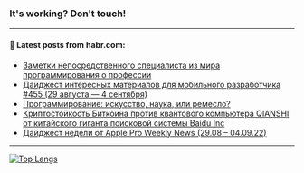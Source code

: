 ### It's working? Don't touch!

---
<!--
#### 🛠️ Technical stack:

![C++](https://img.shields.io/badge/C++-informational?logo=c%2B%2B&style=flat&logoColor=white&color=9C033A)
![Java](https://img.shields.io/badge/Java-informational?logo=java&style=flat&logoColor=white&color=007396)
![Kotlin](https://img.shields.io/badge/Kotlin-informational?logo=Kotlin&style=flat&logoColor=white&color=0095D5)
![JS](https://img.shields.io/badge/JS-informational?logo=javaScript&style=flat&logoColor=black&color=F7Df1E) <br>
![HTML5](https://img.shields.io/badge/HTML5-informational?logo=html5&style=flat&logoColor=white&color=E34F26)
![CSS3](https://img.shields.io/badge/CSS3-informational?logo=css3&style=flat&logoColor=white&color=157286)
![Sass](https://img.shields.io/badge/Saas-informational?logo=sass&style=flat&logoColor=white&color=hotpink)
![PHP](https://img.shields.io/badge/PHP-informational?logo=php&style=flat&logoColor=white&color=777BB4) <br>
![WebPAck](https://img.shields.io/badge/WebPack-informational?logo=webPack&style=flat&logoColor=white&color=FF6F00)
![Bootstrap](https://img.shields.io/badge/Bootstrap-informational?logo=Bootstrap&style=flat&logoColor=white&color=7952B3)
![MySQL](https://img.shields.io/badge/MySQL-informational?logo=MySQL&style=flat&logoColor=white&color=00f) <br>
![NodeJS](https://img.shields.io/badge/NodeJS-informational?logo=node.js&style=flat&logoColor=white&color=43853D)
![Spring](https://img.shields.io/badge/Spring-informational?logo=Spring&style=flat&logoColor=white&color=0A9EDC)
![Angular](https://img.shields.io/badge/Vue-informational?logo=vue.js&style=flat&logoColor=white&color=red)
![Git](https://img.shields.io/badge/Git-informational?logo=git&style=flat&logoColor=white&color=darkorange)

___
-->

#### 💬 Latest posts from habr.com:

<!-- BLOG-POST-LIST:START -->
- [Заметки непосредственного специалиста из мира программирования о профессии](https://habr.com/ru/post/686344/?utm_source=habrahabr&utm_medium=rss&utm_campaign=686344)
- [Дайджест интересных материалов для мобильного разработчика #455 &lpar;29 августа — 4 сентября&rpar;](https://habr.com/ru/post/686342/?utm_source=habrahabr&utm_medium=rss&utm_campaign=686342)
- [Программирование: искусство, наука, или ремесло?](https://habr.com/ru/post/686310/?utm_source=habrahabr&utm_medium=rss&utm_campaign=686310)
- [Криптостойкость Биткоина против квантового компьютера QIANSHI от китайского гиганта поисковой системы Baidu Inc](https://habr.com/ru/post/685720/?utm_source=habrahabr&utm_medium=rss&utm_campaign=685720)
- [Дайджест недели от Apple Pro Weekly News &lpar;29.08 – 04.09.22&rpar;](https://habr.com/ru/post/686286/?utm_source=habrahabr&utm_medium=rss&utm_campaign=686286)
<!-- BLOG-POST-LIST:END -->

---

[![Top Langs](https://github-readme-stats.vercel.app/api/top-langs/?username=zloylis&layout=compact&hide_border=true&theme=dracula)](https://github.com/zloylis)
